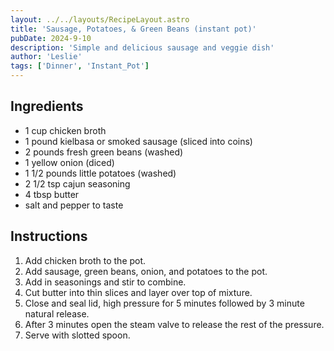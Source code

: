 ```yaml
---
layout: ../../layouts/RecipeLayout.astro
title: 'Sausage, Potatoes, & Green Beans (instant pot)'
pubDate: 2024-9-10
description: 'Simple and delicious sausage and veggie dish'
author: 'Leslie'
tags: ['Dinner', 'Instant_Pot']
---
```

<h2 class='text-2xl py-4'>Ingredients</h2>
<ul class='list-disc ms-4 ps-4 py-2'>
    <li>1 cup chicken broth</li>
    <li>1 pound kielbasa or smoked sausage (sliced into coins)</li>
    <li>2 pounds fresh green beans (washed)</li>
    <li>1 yellow onion (diced)</li>
    <li>1 1/2 pounds little potatoes (washed)</li>
    <li>2 1/2 tsp cajun seasoning</li>
    <li>4 tbsp butter</li>
    <li>salt and pepper to taste</li>
</ul>
<h2 class='text-2xl py-4'>Instructions</h2>
<ol class='list-decimal ms-4 ps-4 py-2'>
    <li>Add chicken broth to the pot.</li>
    <li>Add sausage, green beans, onion, and potatoes to the pot.</li>
    <li>Add in seasonings and stir to combine.</li>
    <li>Cut butter into thin slices and layer over top of mixture.</li>
    <li>Close and seal lid, high pressure for 5 minutes followed by 3 minute natural release.</li>
    <li>After 3 minutes open the steam valve to release the rest of the pressure.</li>
    <li>Serve with slotted spoon.</li>
</ol>